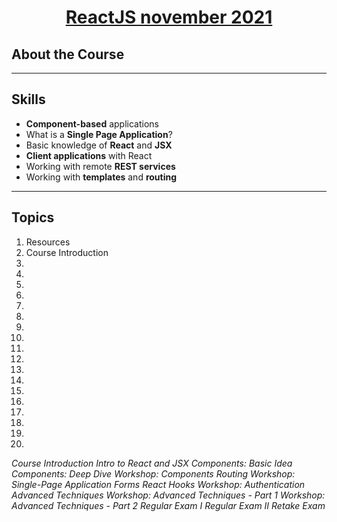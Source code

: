 # <a href="https://softuni.bg/trainings/3575/reactjs-november-2021" target="_blanc"><p align="center">ReactJS november 2021<p></a>

## About the Course

---

## Skills
* **Component-based** applications
* What is a **Single Page Application**?
* Basic knowledge of **React** and **JSX**
* **Client applications** with React
* Working with remote **REST services**
* Working with **templates** and **routing**

---

## Topics

<ol>
  <li>Resources</li>
  <li>Course Introduction</li>
  <li></li>
  <li></li>
  <li></li>
  <li></li>
  <li></li>
  <li></li>
  <li></li>
  <li></li>
  <li></li>
  <li></li>
  <li></li>
  <li></li>
  <li></li>
  <li></li>
  <li></li>
  <li></li>
  <li></li>
  <li></li>
</ol>

_Course Introduction_
_Intro to React and JSX_
_Components: Basic Idea_
_Components: Deep Dive_
_Workshop: Components_
_Routing_
_Workshop: Single-Page Application_
_Forms_
_React Hooks_
_Workshop: Authentication_
_Advanced Techniques_
_Workshop: Advanced Techniques - Part 1_
_Workshop: Advanced Techniques - Part 2_
_Regular Exam I_
_Regular Exam II_
_Retake Exam_



